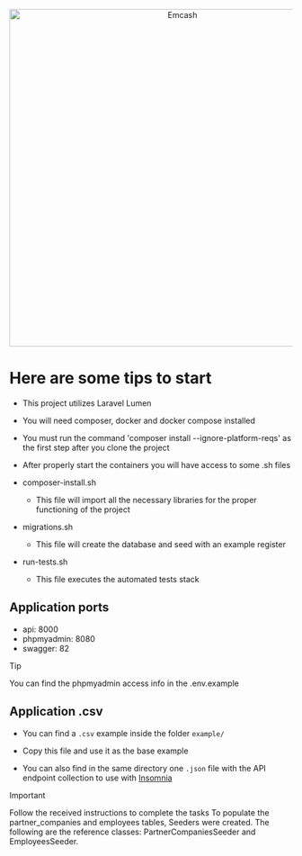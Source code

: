 <p align="center"><a href="https://emcash.com.br/" target="_blank"><img src="https://emcash.com.br/wp-content/uploads/2023/03/emcash-logo_ALTA-01.png" width="600" alt="Emcash"></a></p>

# Here are some tips to start

* This project utilizes Laravel Lumen

* You will need composer, docker and docker compose installed

* You must run the command 'composer install --ignore-platform-reqs' as the first step after you clone the project

* After properly start the containers you will have access to some .sh files

 - composer-install.sh
    - This file will import all the necessary libraries for the proper functioning of the project

 - migrations.sh
    - This file will create the database and seed with an example register

 - run-tests.sh
    - This file executes the automated tests stack

## Application ports

 - api: 8000
 - phpmyadmin: 8080
 - swagger: 82

 > [!TIP]
 > You can find the phpmyadmin access info in the .env.example

## Application .csv

* You can find a `.csv` example inside the folder `example/`

* Copy this file and use it as the base example

* You can also find in the same directory one `.json` file with the API endpoint collection to use with [Insomnia](https://insomnia.rest/download)

> [!IMPORTANT]
> Follow the received instructions to complete the tasks
> To populate the partner_companies and employees tables, Seeders were created. The following are the reference classes: PartnerCompaniesSeeder and EmployeesSeeder.
